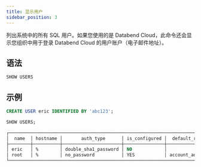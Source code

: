 ```yaml
---
title: 显示用户
sidebar_position: 3
---
```


列出系统中的所有 SQL 用户。如果您使用的是 Databend Cloud，此命令还会显示您组织中用于登录 Databend Cloud 的用户账户（电子邮件地址）。

## 语法

```sql
SHOW USERS
```

## 示例

```sql
CREATE USER eric IDENTIFIED BY 'abc123';

SHOW USERS;

┌─────────────────────────────────────────────────────────────────────────────────────────────────────┐
│  name  │ hostname │       auth_type      │ is_configured │  default_role │     roles     │ disabled │
├────────┼──────────┼──────────────────────┼───────────────┼───────────────┼───────────────┼──────────┤
│ eric   │ %        │ double_sha1_password │ NO            │               │               │ false    │
│ root   │ %        │ no_password          │ YES           │ account_admin │ account_admin │ false    │
└─────────────────────────────────────────────────────────────────────────────────────────────────────┘
```